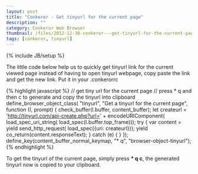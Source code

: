 ```yaml
---
layout: post
title: "Conkeror - Get tinyurl for the current page"
description: ""
category: Conkeror Web Browser
thumbnail: /files/2012-12-30-conkeror---get-tinyurl-for-the-current-page/tinyurl.png
tags: [conkeror, tinyurl]
---
```

{% include JB/setup %}

The little code below help us to quickly get tinyurl link for the current viewed
page instead of having to open tinyurl webpage, copy paste the link and get the
new link. Put it in your .conkerorrc

{% highlight javascript %}
// get tiny url for the current page
// press * q and then c to generate and copy the tinyurl into clipboard
define_browser_object_class(
    "tinyurl", "Get a tinyurl for the current page",
    function (I, prompt) {
        check_buffer(I.buffer, content_buffer);
        let createurl = 'http://tinyurl.com/api-create.php?url=' +
            encodeURIComponent(
                load_spec_uri_string(
                    load_spec(I.buffer.top_frame)));
        try {
            var content = yield send_http_request(
                load_spec({uri: createurl}));
            yield co_return(content.responseText);
        } catch (e) { }
    });
define_key(content_buffer_normal_keymap, "* q", "browser-object-tinyurl");
{% endhighlight %}

To get the tinyurl of the current page, simply press <span><b>* q c</b></span>,
the generated tinyurl now is copied to your clipboard.
